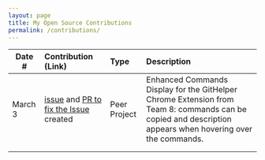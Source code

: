 ```yaml
---
layout: page
title: My Open Source Contributions
permalink: /contributions/
---
```


<!--
Type of the contribution should be "Wikipedia edit", "OpenStreet Map feature", "Documentation", "Course website", "Blog",
"Browser Add-on", etc.

The description should include a brief summary of what you did.

The link should bring us to a public page that shows your contribution. 

Replace the first row with your own contribution. 

-->





| Date #       | Contribution (Link)  | Type  | Description |
|---|:---|:---|:---|
| March 3   | [issue](https://github.com/danny031103/OSSD_group_Extension/issues/1) and [PR to fix the Issue](https://github.com/danny031103/OSSD_group_Extension/pull/2) created    | Peer Project    |   Enhanced Commands Display for the GitHelper Chrome Extension from Team 8: commands can be copied and description appears when hovering over the commands.   |
|     |     |     |      |
|     |     |     |      |
